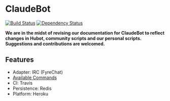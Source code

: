 # ClaudeBot
[![Build Status](https://travis-ci.org/ClaudeBot/ClaudeBot.svg)](https://travis-ci.org/ClaudeBot/ClaudeBot)
[![Dependency Status](https://david-dm.org/ClaudeBot/ClaudeBot.svg)](https://david-dm.org/ClaudeBot/ClaudeBot)

**We are in the midst of revising our documentation for ClaudeBot to reflect changes in Hubot, community scripts and our personal scripts. Suggestions and contributions are welcomed.**


## Features

- Adapter: IRC (FyreChat)
- [Available Commands](http://bot.fyianlai.com/ClaudeBot/help)
- CI: Travis
- Persistence: Redis
- Platform: Heroku